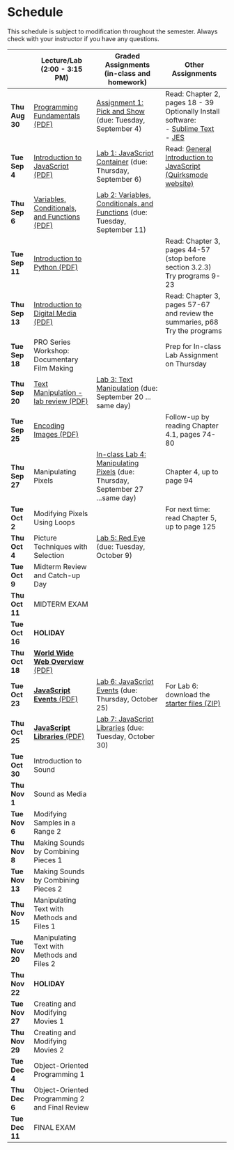 # Schedule
This schedule is subject to modification throughout the semester. Always check with your instructor if you have any questions.

|                | Lecture/Lab<br>(2:00 - 3:15 PM)                              | Graded Assignments<br>(in-class and homework)                | Other Assignments                                            |
| -------------- | ------------------------------------------------------------ | ------------------------------------------------------------ | ------------------------------------------------------------ |
| **Thu Aug 30** | [Programming Fundamentals (PDF)](01-programming-fundamentals/programming-fundamentals.pdf) | [Assignment 1: Pick and Show](assign01-pick-and-show/instructions.md) (due: Tuesday, September 4) | Read: Chapter 2, pages 18 - 39<br>Optionally Install software:<br>- [Sublime Text](www.sublimetext.com)<br>- [JES](https://github.com/gatech-csl/jes/releases) |
| **Tue Sep 4**  | [Introduction to JavaScript (PDF)](02-introduction-javascript/introduction-javascript.pdf) | [Lab 1: JavaScript Container](lab01-javascript-container/instructions.md) (due: Thursday, September 6) | Read: [General Introduction to JavaScript (Quirksmode website)](https://www.quirksmode.org/js/intro.html) |
| **Thu Sep 6**  | [Variables, Conditionals, and Functions (PDF)](03-variables-conditionals-functions/variables-conditionals-functions.pdf) | [Lab 2: Variables, Conditionals, and Functions](lab02-variables-conditionals-functions/instructions.md) (due: Tuesday, September 11) |                                                              |
| **Tue Sep 11** | [Introduction to Python (PDF)](04-introduction-python/introduction-to-python.pdf) |                                                              | Read: Chapter 3, pages 44-57 (stop before section 3.2.3)<br/>Try programs 9-23 |
| **Thu Sep 13** | [Introduction to Digital Media (PDF)](05-introduction-digital-media/05-introduction-digital-media.pdf) |                                                              | Read: Chapter 3, pages 57-67 and review the summaries, p68<br/>Try the programs |
| **Tue Sep 18** | PRO Series Workshop: Documentary Film Making                 |                                                              | Prep for In-class Lab Assignment on Thursday                 |
| **Thu Sep 20** | [Text Manipulation - lab review (PDF)](06-text-manipulation/coding-techniques.pdf) | [Lab 3: Text Manipulation](lab03-text-manipulation/instructions.md) (due: September 20 ... same day) |                                                              |
| **Tue Sep 25** | [Encoding Images (PDF)](07-encoding-images/encoding-images.pdf) |                                                              | Follow-up by reading Chapter 4.1, pages 74-80                |
| **Thu Sep 27** | Manipulating Pixels                                          | [In-class Lab 4: Manipulating Pixels](lab04-manipulating-pixels/instructions.md) (due: Thursday, September 27 ...same day) | Chapter 4, up to page 94                                     |
| **Tue Oct 2**  | Modifying Pixels Using Loops                                 |                                                              | For next time: read Chapter 5, up to page 125                |
| **Thu Oct 4**  | Picture Techniques with Selection                            | [Lab 5: Red Eye](lab05-redeye/instructions.md) (due: Tuesday, October 9) |                                                              |
| **Tue Oct 9**  | Midterm Review and Catch-up Day                              |                                                              |                                                              |
| **Thu Oct 11** | MIDTERM EXAM                                                 |                                                              |                                                              |
| **Tue Oct 16** | **HOLIDAY**                                                  |                                                              |                                                              |
| **Thu Oct 18** | [**World Wide Web Overview** (PDF)](12-world-wide-web-overview/document-object-model.pdf) |                                                              |                                                              |
| **Tue Oct 23** | [**JavaScript Events** (PDF)](13-javascript-events/javascript-events.pdf) | [Lab 6: JavaScript Events](lab06-javascript-events/instructions.md) (due: Thursday, October 25) | For Lab 6: download the [starter files (ZIP)](lab06-javascript-events/lab06-startup-files.zip) |
| **Thu Oct 25** | [**JavaScript Libraries** (PDF)](16-javascript-libraries/javascript-libraries.pdf) | [Lab 7: JavaScript Libraries](lab07-javascript-libraries/instructions.md) (due: Tuesday, October 30) |                                                              |
| **Tue Oct 30** | Introduction to Sound                                        |                                                              |                                                              |
| **Thu Nov 1**  | Sound as Media                                               |                                                              |                                                              |
| **Tue Nov 6**  | Modifying Samples in a Range 2                               |                                                              |                                                              |
| **Thu Nov 8**  | Making Sounds by Combining Pieces 1                          |                                                              |                                                              |
| **Tue Nov 13** | Making Sounds by Combining Pieces 2                          |                                                              |                                                              |
| **Thu Nov 15** | Manipulating Text with Methods and Files 1                   |                                                              |                                                              |
| **Tue Nov 20** | Manipulating Text with Methods and Files 2                   |                                                              |                                                              |
| **Thu Nov 22** | **HOLIDAY**                                                  |                                                              |                                                              |
| **Tue Nov 27** | Creating and Modifying Movies 1                              |                                                              |                                                              |
| **Thu Nov 29** | Creating and Modifying Movies 2                              |                                                              |                                                              |
| **Tue Dec 4**  | Object-Oriented Programming 1                                |                                                              |                                                              |
| **Thu Dec 6**  | Object-Oriented Programming 2 and Final Review               |                                                              |                                                              |
| **Tue Dec 11** | FINAL EXAM                                                   |                                                              |                                                              |
